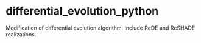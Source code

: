 # differential_evolution_python
Modification of differential evolution algorithm. Include ReDE and ReSHADE realizations.
